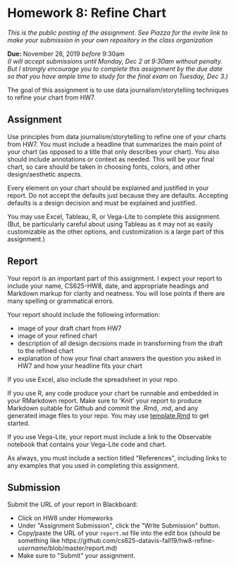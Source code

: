 # Homework 8: Refine Chart

*This is the public posting of the assignment. See Piazza for the invite link to make your submission in your own repository in the class organization*

**Due:** November 26, 2019 *before* 9:30am 
<br/>*(I will accept submissions until Monday, Dec 2 at 9:30am without penalty. But I strongly encourage you to complete this assignment by the due date so that you have ample time to study for the final exam on Tuesday, Dec 3.)* 

The goal of this assignment is to use data journalism/storytelling techniques to refine your chart from HW7.

## Assignment

Use principles from data journalism/storytelling to refine one of your charts from HW7.  You must include a headline that summarizes the main point of your chart (as opposed to a title that only describes your chart). You also should include annotations or context as needed.  This will be your final chart, so care should be taken in choosing fonts, colors, and other design/aesthetic aspects.

Every element on your chart should be explained and justified in your report. Do not accept the defaults just because they are defaults. Accepting defaults is a design decision and must be explained and justified.

You may use Excel, Tableau, R, or Vega-Lite to complete this assignment. (But, be particularly careful about using Tableau as it may not as easily customizable as the other options, and customization is a large part of this assignment.)

## Report

Your report is an important part of this assignment. I expect your report to include your name, CS625-HW8, date, and appropriate headings and Markdown markup for clarity and neatness. You will lose points if there are many spelling or grammatical errors. 

Your report should include the following information:
* image of your draft chart from HW7
* image of your refined chart
* description of all design decisions made in transforming from the draft to the refined chart 
* explanation of how your final chart answers the question you asked in HW7 and how your headline fits your chart

If you use Excel, also include the spreadsheet in your repo.

If you use R, any code produce your chart be runnable and embedded in your RMarkdown report. Make sure to 'Knit' your report to produce Markdown suitable for Github and commit the .Rmd, .md, and any generated image files to your repo. You may use [template.Rmd](https://github.com/cs625-datavis-fall19/assignments/blob/master/template.Rmd) to get started.

If you use Vega-Lite, your report must include a link to the Observable notebook that contains your Vega-Lite code and chart.

As always, you must include a section titled "References", including links to any examples that you used in completing this assignment.


## Submission
Submit the URL of your report in Blackboard:
* Click on HW8 under Homeworks
* Under "Assignment Submission", click the "Write Submission" button.
* Copy/paste the URL of your `report.md` file into the edit box (should be something like https<nolink>://github.com/cs625-datavis-fall19/hw8-refine-*username*/blob/master/report.md)
* Make sure to "Submit" your assignment.
